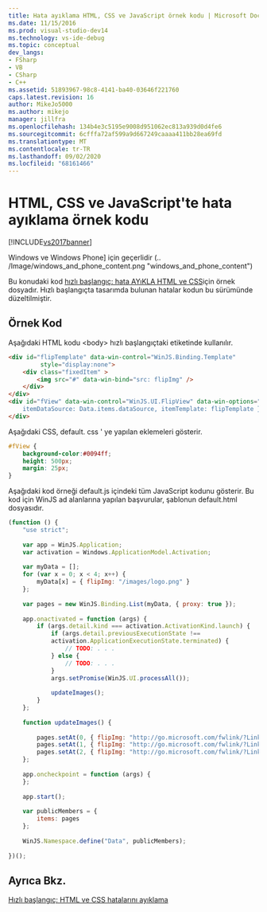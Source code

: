 ```yaml
---
title: Hata ayıklama HTML, CSS ve JavaScript örnek kodu | Microsoft Docs
ms.date: 11/15/2016
ms.prod: visual-studio-dev14
ms.technology: vs-ide-debug
ms.topic: conceptual
dev_langs:
- FSharp
- VB
- CSharp
- C++
ms.assetid: 51893967-98c8-4141-ba40-03646f221760
caps.latest.revision: 16
author: MikeJo5000
ms.author: mikejo
manager: jillfra
ms.openlocfilehash: 134b4e3c5195e9008d951062ec813a939d0d4fe6
ms.sourcegitcommit: 6cfffa72af599a9d667249caaaa411bb28ea69fd
ms.translationtype: MT
ms.contentlocale: tr-TR
ms.lasthandoff: 09/02/2020
ms.locfileid: "68161466"
---
```

# <a name="debug-html-css-and-javascript-sample-code"></a>HTML, CSS ve JavaScript'te hata ayıklama örnek kodu
[!INCLUDE[vs2017banner](../includes/vs2017banner.md)]

Windows ve Windows Phone] için geçerlidir (.. /Image/windows_and_phone_content.png "windows_and_phone_content")  
  
 Bu konudaki kod [hızlı başlangıç: hata AYıKLA HTML ve CSS](../debugger/quickstart-debug-html-and-css.md)için örnek dosyadır. Hızlı başlangıçta tasarımda bulunan hatalar kodun bu sürümünde düzeltilmiştir.  
  
## <a name="sample-code"></a>Örnek Kod  
 Aşağıdaki HTML kodu \<body> hızlı başlangıçtaki etiketinde kullanılır.  
  
```html  
<div id="flipTemplate" data-win-control="WinJS.Binding.Template"  
         style="display:none">  
    <div class="fixedItem" >  
        <img src="#" data-win-bind="src: flipImg" />  
    </div>  
</div>  
<div id="fView" data-win-control="WinJS.UI.FlipView" data-win-options="{  
    itemDataSource: Data.items.dataSource, itemTemplate: flipTemplate }">  
</div>  
```  
  
 Aşağıdaki CSS, default. css ' ye yapılan eklemeleri gösterir.  
  
```css  
#fView {  
    background-color:#0094ff;  
    height: 500px;  
    margin: 25px;  
}  
```  
  
 Aşağıdaki kod örneği default.js içindeki tüm JavaScript kodunu gösterir. Bu kod için WinJS ad alanlarına yapılan başvurular, şablonun default.html dosyasıdır.  
  
```javascript  
(function () {  
    "use strict";  
  
    var app = WinJS.Application;  
    var activation = Windows.ApplicationModel.Activation;  
  
    var myData = [];  
    for (var x = 0; x < 4; x++) {  
        myData[x] = { flipImg: "/images/logo.png" }  
    };  
  
    var pages = new WinJS.Binding.List(myData, { proxy: true });  
  
    app.onactivated = function (args) {  
        if (args.detail.kind === activation.ActivationKind.launch) {  
            if (args.detail.previousExecutionState !==  
            activation.ApplicationExecutionState.terminated) {  
                // TODO: . . .  
            } else {  
                // TODO: . . .  
            }  
            args.setPromise(WinJS.UI.processAll());  
  
            updateImages();  
        }  
    };  
  
    function updateImages() {  
  
        pages.setAt(0, { flipImg: "http://go.microsoft.com/fwlink/?LinkID=223195" });  
        pages.setAt(1, { flipImg: "http://go.microsoft.com/fwlink/?LinkID=223196" });  
        pages.setAt(2, { flipImg: "http://go.microsoft.com/fwlink/?LinkID=223197" });  
    };  
  
    app.oncheckpoint = function (args) {  
    };  
  
    app.start();  
  
    var publicMembers = {  
        items: pages  
    };  
  
    WinJS.Namespace.define("Data", publicMembers);  
  
})();  
```  
  
## <a name="see-also"></a>Ayrıca Bkz.  
 [Hızlı başlangıç: HTML ve CSS hatalarını ayıklama](../debugger/quickstart-debug-html-and-css.md)
